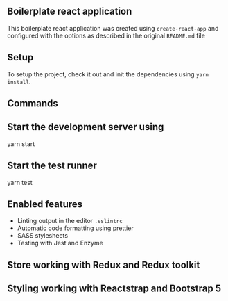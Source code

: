 ## Boilerplate react application

This boilerplate react application was created using `create-react-app` and configured with the options as described in the original `README.md` file

## Setup

To setup the project, check it out and init the dependencies using `yarn install`.

## Commands

## Start the development server using

yarn start

## Start the test runner

yarn test

## Enabled features

- Linting output in the editor `.eslintrc`
- Automatic code formatting using prettier
- SASS stylesheets
- Testing with Jest and Enzyme

## Store working with Redux and Redux toolkit

## Styling working with Reactstrap and Bootstrap 5
